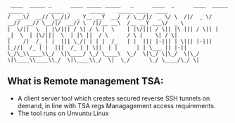
     ____  _____ _      ____ _____ _____   _      ____  _      ____  _____ _____ _      _____ _      _____    _____ ____  ____ 
    /  __\/  __// \__/|/  _ Y__ __Y  __/  / \__/|/  _ \/ \  /|/  _ \/  __//  __// \__/|/  __// \  /|/__ __\  /__ __Y ___\/  _ \
    |  \/||  \  | |\/||| / \| / \ |  \    | |\/||| / \|| |\ ||| / \|| |  _|  \  | |\/|||  \  | |\ ||  / \      / \ |    \| / \|
    |    /|  /_ | |  ||| \_/| | | |  /_   | |  ||| |-||| | \||| |-||| |_//|  /_ | |  |||  /_ | | \||  | |      | | \___ || |-||
    \_/\_\\____\\_/  \|\____/ \_/ \____\  \_/  \|\_/ \|\_/  \|\_/ \|\____\\____\\_/  \|\____\\_/  \|  \_/      \_/ \____/\_/ \|
    
## What is Remote management TSA:

* A client server tool which creates secured reverse SSH tunnels on demand, in line with TSA regs Managagement access requirements. 
* The tool runs on Unvuntu Linux 

